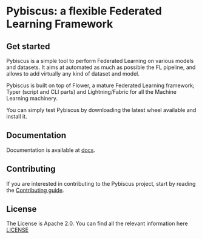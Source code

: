 # Pybiscus: a flexible Federated Learning Framework

## Get started

Pybiscus is a simple tool to perform Federated Learning on various models and datasets. 
It aims at automated as much as possible the FL pipeline, and allows to add virtually any kind of dataset and model.

Pybiscus is built on top of Flower, a mature Federated Learning framework; Typer (script and CLI parts) and Lightning/Fabric for all the Machine Learning machinery.

You can simply test Pybiscus by downloading the latest wheel available and install it.

## Documentation

Documentation is available at [docs](docs/).

## Contributing

If you are interested in contributing to the Pybiscus project, start by reading the [Contributing guide](/CONTRIBUTING.md).

## License

The License is Apache 2.0. You can find all the relevant information here [LICENSE](/LICENSE.md)

<!-- The chosen license in accordance with legal department must be defined into an explicit [LICENSE](https://github.com/ThalesGroup/template-project/blob/master/LICENSE) file at the root of the repository
You can also link this file in this README section. -->
